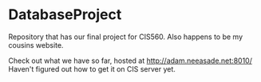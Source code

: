 # DatabaseProject
Repository that has our final project for CIS560. Also happens to be my cousins website.


Check out what we have so far, hosted at http://adam.neeasade.net:8010/
Haven't figured out how to get it on CIS server yet.
